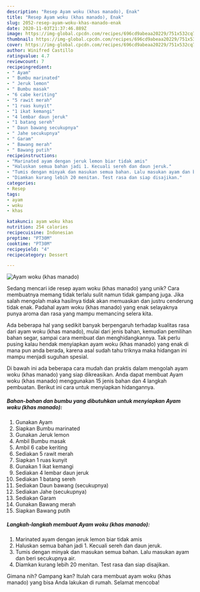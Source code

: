 ```yaml
---
description: "Resep Ayam woku (khas manado), Enak"
title: "Resep Ayam woku (khas manado), Enak"
slug: 2052-resep-ayam-woku-khas-manado-enak
date: 2020-11-03T21:37:46.889Z
image: https://img-global.cpcdn.com/recipes/696cd9abeaa20229/751x532cq70/ayam-woku-khas-manado-foto-resep-utama.jpg
thumbnail: https://img-global.cpcdn.com/recipes/696cd9abeaa20229/751x532cq70/ayam-woku-khas-manado-foto-resep-utama.jpg
cover: https://img-global.cpcdn.com/recipes/696cd9abeaa20229/751x532cq70/ayam-woku-khas-manado-foto-resep-utama.jpg
author: Winifred Castillo
ratingvalue: 4.7
reviewcount: 7
recipeingredient:
- " Ayam"
- " Bumbu marinated"
- " Jeruk lemon"
- " Bumbu masak"
- "6 cabe keriting"
- "5 rawit merah"
- "1 ruas kunyit"
- "1 ikat kemangi"
- "4 lembar daun jeruk"
- "1 batang sereh"
- " Daun bawang secukupnya"
- " Jahe secukupnya"
- " Garam"
- " Bawang merah"
- " Bawang putih"
recipeinstructions:
- "Marinated ayam dengan jeruk lemon biar tidak amis"
- "Haluskan semua bahan jadi 1. Kecuali sereh dan daun jeruk."
- "Tumis dengan minyak dan masukan semua bahan. Lalu masukan ayam dan beri secukupnya air."
- "Diamkan kurang lebih 20 menitan. Test rasa dan siap disajikan."
categories:
- Resep
tags:
- ayam
- woku
- khas

katakunci: ayam woku khas 
nutrition: 254 calories
recipecuisine: Indonesian
preptime: "PT30M"
cooktime: "PT30M"
recipeyield: "4"
recipecategory: Dessert

---
```



![Ayam woku (khas manado)](https://img-global.cpcdn.com/recipes/696cd9abeaa20229/751x532cq70/ayam-woku-khas-manado-foto-resep-utama.jpg)

Sedang mencari ide resep ayam woku (khas manado) yang unik? Cara membuatnya memang tidak terlalu sulit namun tidak gampang juga. Jika salah mengolah maka hasilnya tidak akan memuaskan dan justru cenderung tidak enak. Padahal ayam woku (khas manado) yang enak selayaknya punya aroma dan rasa yang mampu memancing selera kita.

Ada beberapa hal yang sedikit banyak berpengaruh terhadap kualitas rasa dari ayam woku (khas manado), mulai dari jenis bahan, kemudian pemilihan bahan segar, sampai cara membuat dan menghidangkannya. Tak perlu pusing kalau hendak menyiapkan ayam woku (khas manado) yang enak di mana pun anda berada, karena asal sudah tahu triknya maka hidangan ini mampu menjadi suguhan spesial.




Di bawah ini ada beberapa cara mudah dan praktis dalam mengolah ayam woku (khas manado) yang siap dikreasikan. Anda dapat membuat Ayam woku (khas manado) menggunakan 15 jenis bahan dan 4 langkah pembuatan. Berikut ini cara untuk menyiapkan hidangannya.

<!--inarticleads1-->

##### Bahan-bahan dan bumbu yang dibutuhkan untuk menyiapkan Ayam woku (khas manado):

1. Gunakan  Ayam
1. Siapkan  Bumbu marinated
1. Gunakan  Jeruk lemon
1. Ambil  Bumbu masak
1. Ambil 6 cabe keriting
1. Sediakan 5 rawit merah
1. Siapkan 1 ruas kunyit
1. Gunakan 1 ikat kemangi
1. Sediakan 4 lembar daun jeruk
1. Sediakan 1 batang sereh
1. Sediakan  Daun bawang (secukupnya)
1. Sediakan  Jahe (secukupnya)
1. Sediakan  Garam
1. Gunakan  Bawang merah
1. Siapkan  Bawang putih




<!--inarticleads2-->

##### Langkah-langkah membuat Ayam woku (khas manado):

1. Marinated ayam dengan jeruk lemon biar tidak amis
1. Haluskan semua bahan jadi 1. Kecuali sereh dan daun jeruk.
1. Tumis dengan minyak dan masukan semua bahan. Lalu masukan ayam dan beri secukupnya air.
1. Diamkan kurang lebih 20 menitan. Test rasa dan siap disajikan.




Gimana nih? Gampang kan? Itulah cara membuat ayam woku (khas manado) yang bisa Anda lakukan di rumah. Selamat mencoba!
